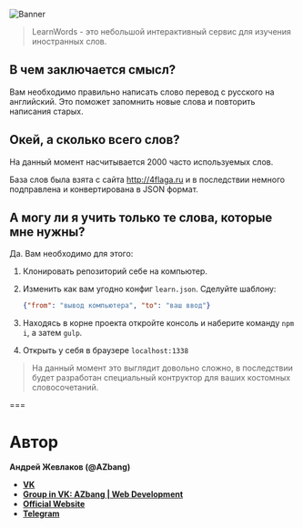 ![Banner](https://pp.vk.me/c836729/v836729691/171d4/o58JCh-R47k.jpg)

> LearnWords - это небольшой интерактивный сервис для изучения иностранных слов.

## В чем заключается смысл?
Вам необходимо правильно написать слово перевод с русского на английский. Это поможет запомнить новые слова и повторить написания старых.

## Окей, а сколько всего слов?
На данный момент насчитывается 2000 часто используемых слов. 

База слов была взята с сайта http://4flaga.ru и в последствии немного подправлена и конвертирована в JSON формат.

## А могу ли я учить только те слова, которые мне нужны?
Да. Вам необходимо для этого:

1. Клонировать репозиторий себе на компьютер. 

2. Изменить как вам угодно конфиг `learn.json`. 
   Сделуйте шаблону: 
   ```json 
   {"from": "вывод компьютера", "to": "ваш ввод"}
   ```
   
3. Находясь в корне проекта откройте консоль и наберите команду `npm i`, а затем `gulp`.

4. Открыть у себя в браузере `localhost:1338`

> На данный момент это выглядит довольно сложно, в последствии будет разработан специальный контруктор для ваших костомных      словосочетаний.

===

# Автор
**Андрей Жевлаков (@AZbang)**
* __[VK](https://vk.com/id216312691)__
* __[Group in VK: AZbang | Web Development](https://vk.com/azbang)__
* __[Official Website](https://azbang.github.io/)__
* __[Telegram](https://telegram.me/AZbang)__


